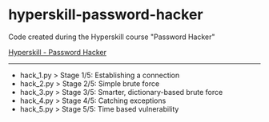 # hyperskill-password-hacker
Code created during the Hyperskill course "Password Hacker"

[Hyperskill - Password Hacker](https://hyperskill.org/projects/80)

---

- hack_1.py > Stage 1/5: Establishing a connection
- hack_2.py > Stage 2/5: Simple brute force
- hack_3.py > Stage 3/5: Smarter, dictionary-based brute force
- hack_4.py > Stage 4/5: Catching exceptions
- hack_5.py > Stage 5/5: Time based vulnerability
